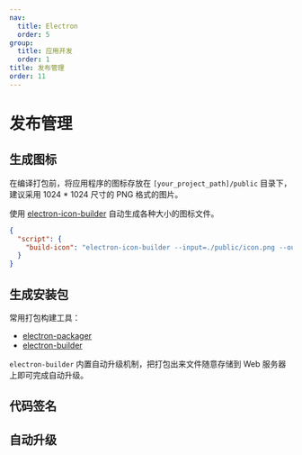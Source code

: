 ```yaml
---
nav:
  title: Electron
  order: 5
group:
  title: 应用开发
  order: 1
title: 发布管理
order: 11
---
```


# 发布管理

## 生成图标

在编译打包前，将应用程序的图标存放在 `[your_project_path]/public` 目录下，建议采用 1024 \* 1024 尺寸的 PNG 格式的图片。

使用 [electron-icon-builder](https://github.com/safu9/electron-icon-builder) 自动生成各种大小的图标文件。

```json
{
  "script": {
    "build-icon": "electron-icon-builder --input=./public/icon.png --output=build --flatten"
  }
}
```

## 生成安装包

常用打包构建工具：

- [electron-packager](https://github.com/electron/electron-packager)
- [electron-builder](https://github.com/electron-userland/electron-builder)

`electron-builder` 内置自动升级机制，把打包出来文件随意存储到 Web 服务器上即可完成自动升级。

## 代码签名

## 自动升级
